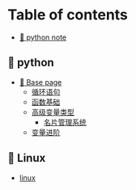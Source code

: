 # Table of contents

* [🥨 python note](README.md)

## 🥭 python

* [🍑 Base page](<README (2).md>)
  * [循环语句](python/zong-shu/master.md)
  * [函数基础](python/zong-shu/han-shu-ji-chu.md)
  * [高级变量类型](python/zong-shu/gao-ji-bian-liang-lei-xing.md)
    * [名片管理系统](python/base-page/gao-ji-bian-liang-lei-xing/ming-pian-guan-li-xi-tong.md)
  * [变量进阶](python/base-page/bian-liang-jin-jie.md)

## 🍐 Linux

* [linux](<README (1).md>)
